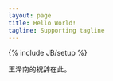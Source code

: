 ```yaml
---
layout: page
title: Hello World!
tagline: Supporting tagline
---
```

{% include JB/setup %}

王泽南的祝辞在此。